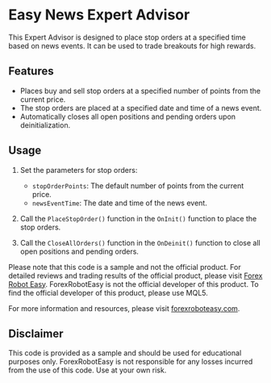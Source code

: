 # Easy News Expert Advisor

This Expert Advisor is designed to place stop orders at a specified time based on news events. It can be used to trade breakouts for high rewards.

## Features

- Places buy and sell stop orders at a specified number of points from the current price.
- The stop orders are placed at a specified date and time of a news event.
- Automatically closes all open positions and pending orders upon deinitialization.

## Usage

1. Set the parameters for stop orders:
   - `stopOrderPoints`: The default number of points from the current price.
   - `newsEventTime`: The date and time of the news event.

2. Call the `PlaceStopOrder()` function in the `OnInit()` function to place the stop orders.
3. Call the `CloseAllOrders()` function in the `OnDeinit()` function to close all open positions and pending orders.

Please note that this code is a sample and not the official product. For detailed reviews and trading results of the official product, please visit [Forex Robot Easy](https://forexroboteasy.com/forex-robot-review/easy-news-forex-software-review-trade-breakouts-for-high-rewards/). ForexRobotEasy is not the official developer of this product. To find the official developer of this product, please use MQL5.

For more information and resources, please visit [forexroboteasy.com](https://forexroboteasy.com).

## Disclaimer

This code is provided as a sample and should be used for educational purposes only. ForexRobotEasy is not responsible for any losses incurred from the use of this code. Use at your own risk.
